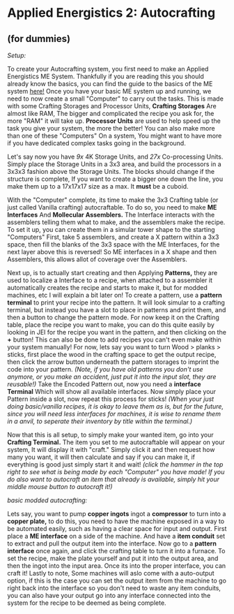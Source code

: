 # Applied Energistics 2: Autocrafting
## (for dummies)

*Setup:*

To create your Autocrafting system, you first need to make an Applied Energistics ME System. Thankfully if you are reading this you should already know the basics,
you can find the guide to the basics of the ME system [here!](AE2ForDummies.md) Once you have your basic ME system up and running, 
we need to now create a small "Computer" to carry out the tasks. This is made with some Crafting Storages and Processor Units, **Crafting Storages** Are almost like RAM, 
The bigger and complicated the recipe you ask for, the more "RAM" it will take up. **Processor Units**  are used to help speed up the task you give your system, the more the
better! You can also make more than one of these "Computers" On a system, You might want to have more if you have dedicated complex tasks going in the background.

Let's say now you have *9x* 4K Storage Units, and *27x* Co-processing Units. Simply place the Storage Units in a 3x3 area, and build the processors in a 3x3x3 fashion above the Storage Units.
The blocks should change if the structure is complete, If you want to create a bigger one down the line, you make them up to a 17x17x17 size as a max. It **must** be a cuboid.

With the "Computer" complete, its time to make the 3x3 Crafting table (or just called Vanilla crafting) autocraftable. To do so, you need to make **ME Interfaces** And **Mollecular Assemblers.**
The Interface interacts with the assemblers telling them what to make, and the assemblers make the recipe. To set it up, you can create them in a simular tower shape to the starting "Computers" First,
take 5 assemblers, and create a X pattern within a 3x3 space, then fill the blanks of the 3x3 space with the ME Interfaces, for the next layer above this is reversed!
So ME interfaces in a X shape and then Assemblers, this allows allot of coverage over the Assemblers.

Next up, is to actually start creating and then Applying **Patterns,** they are used to localize a Interface to a recipe, when attached to a assembler it automatically creates the recipe and starts to make it,
but for modded machines, etc I will explain a bit later on! To create a pattern, use a **pattern terminal** to print your recipe into the pattern. It will look simular to a crafting terminal, 
but instead you have a slot to place in patterns and print them, and then a button to change the pattern mode. For now keep it on the Crafting table, place the recipe you want to make, 
you can do this quite easily by looking in JEI for the recipe you want in the pattern, and then clicking on the **+** button! This can also be done to add recipes you can't even make within your system manually!
For now, lets say you want to turn Wood > planks > sticks, first place the wood in the crafting space to get the output recipe, then click the arrow button underneath the pattern storages to imprint the code into your pattern.
*(Note, if you have old patterns you don't use anymore, or you make an accident, just put it into the input slot, they are reusable!)* Take the Encoded Pattern out, now you need a **interface Terminal** Which will show all available interfaces. Now simply place your Pattern inside a slot, now repeat this process for sticks! 
*(When your just doing basic/vanilla recipes, it is okay to leave them as is, but for the future, since you will need less interfaces for machines, it is wise to rename them in a anvil, to seperate their inventory by title within the terminal.)*

Now that this is all setup, to simply make your wanted item, go into your **Crafting Terminal.** The item you set to me autocraftable will appear on your system, It will display it with "craft." Simply click it and then request how many you want, it will then calculate and say if you can make it, if everything is good just simply start it and wait! 
*(click the hammer in the top right to see what is being made by each "Computer" you have made! If you do also want to autocraft an item that already is available, simply hit your middle mouse button to autocraft it!)*

*basic modded autocrafting:*

Lets say, you want to pump **copper ingots** ingot a **compressor** to turn into a **copper plate,** to do this, you need to have the machine exposed in a way to be automated easily,
such as having a clear space for input and output. First place a **ME interface** on a side of the machine. And have a **item conduit** set to extract and  pull the output item into the interface.
Now go to a **pattern interface** once again, and click the crafting table to turn it into a furnace. To set the recipe, make the plate yourself and put it into the output area, and then the ingot into the input area.
Once its into the proper interface, you can craft it! Lastly to note, Some machines will aslo come with a auto-output option, if this is the case you can set the output item from the machine to go right back into the interface so you don't need to waste any item conduits, you can also have your output go into any interface connected into the system for the recipe to be deemed as being complete.
